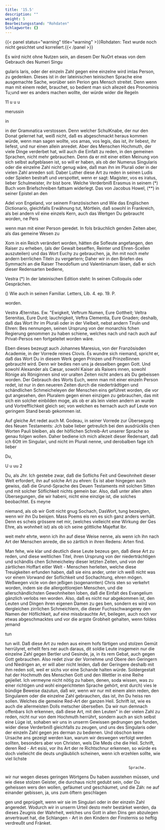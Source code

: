 ```yaml
---
title: '15.5'
description: ""
weight: 5
Bearbeitungsstand: "Rohdaten"
Schlagworte: {}
---
```


{{< panel status="warning" title="warning" >}}Rohdaten: Text wurde noch nicht gesichtet und korreliert.{{< /panel >}}
<!-- seite 729 -->


Es wird nicht ohne Nutzen sein, an diesem Der NuOrt etwas von dem Gebrauch des Numeri Singu

gularis laris, oder der einzeln Zahl gegen eine einzelne wird imlas Person, zu gedenken. Dieses ist in der lateinischen teinischen Sprache eine ausgemachte Sache, worüber sein Perion ges Mensch streitet. Denn wenn man mit einem redet, brauchet, so bedient man sich allezeit des Pronominis Tu;und wer es anders machen wollte, der würde wider die Regeln

11 u u u

merussin

in



<!-- seite 730 -->

in der Gramınatica verstossen. Denn welcher SchulKnabe, der nur den Donat gelernet hat, weiß nicht, daß es abgeschmackt heraus kommen würde, wenn man sagen wollte, vos amas, vos legis, das ist, ihr liebest, ihr liefest, und nur einen allein anredet. Aber des Menschen Hochmuth, der viele Dinge verderbet hat, will auch die Einfalt zu reden, in den gemeinen Sprachen, nicht mehr gebrauchen. Denn da er mit einer eitlen Meinung von sich selbst aufgeblasen ist, so will er haben, als ob der Numerus Singularis oder die einzelne Zahl nicht genug wäre, daß man ihn im Plurali oder in der vielen Zahl anreden soll. Daber Luther diese Art zu reden in seinen Ludis oder Spielen bestraft und verspottet, wenn er sagt: Magister, vos es iratus, lieber Schulmeister, ihr bist bore. Welche Verderbniß Erasmus in seinem (*) Buch vom Briefschreiben fattsam widerlegt. Das von Jacobus Howel, (**) in seiner Epistel an den

Adel von Engeland, vor seinem Französischen und Wie das Englischen Dictionario, gleichfalls Erwähnung tut, Mörtlein, daß sowohl in Frankreich, als bei andern vil eine einzels Kern, auch das Wertgen Du gebraucht worden, ne Pers

wenn man mit einer Person geredet. In fols bräuchlich genden Zeiten aber, als das gemeine Wesen zu

Xom in ein Reich verändert worden, hätten die Sofleute angefangen, den Raiser zu erheben, (als der Gewalt beseffen, Reinter und Ehren-Scellen auszuteilen) und das Wort Euchy zu gebrauchen, ja, ihn mit noch mehr andern berrlichen Titeln zu vergørtern; Daher wir in den Briefen des Symmachi an die Raiser Theodofium und Valentinianum lásen, daß er sich dieser Redensarten bediene,

Vestra (*) In der lateinischen Edition  steht: In seinen Colloquiis oder Gesprächen.

() Wie auch in seinen Familiar. Letters, Lib. 4. ep. 19. P.

worden.
<!-- seite 731 -->
Vestra Æternitas. Ew. "Ewigkeit, Veftrum Numen, Eure Gottheit; Veltra Serenitas, Eure Durd; lauchrigkeit, Veftra Clementia, Eure Gnaden; deshalb, daß das Wort Ihr im Plurali oder in der Vielbeit, nebst andern Tiruln und Ehren: Bes nennungen, seinen Ursprung von der monarchis fchen Regierung genommen zu haben schiene, welches nach und nach auch auf Privat-Persos nen fortgeleitet worden wäre.

Eben dieses bezeugt auch Johannes Maresius, von der Französisden Academie, in der Vorrede reines Clovis. És wundre sich niemand, spricht er, daß das Wort Du in diesem Werk gegen Prinzen und Prinzeßinnen gebraucht wird. Denn wir bedies nen uns ja desselben gegen Gott. Und sowohl Alexander als Cæsar, sowohl Kaiser als Raisers innen, sowohl Rönige als Röniginnen sind vor uralten Zeiten nicht anders als Du gebeissen worden. Der Gebrauch des Worts Euch, wenn man mit einer einzeln Person redet, ist nur in den neueren Zeiten durch die niederträdtigen und schändlichen Schmeicheleyen der Menschen eins geführet worden, die vor gut angesehen, den Pluralem gegen einen einzigen zu gebrauchen, das mit sich ein solcher einbilden moge, als ob er als lein vielen andern an wurde und Vortrefflichkeit gleich sei; von welchen es hernach auch auf Leute von geringem Stand berab gekommen ist.

Auf gleiche Art redet auch M. Godeau, in seiner Vorrede zur Übersegung des Neuen Testaments: Jch babe lieber getreulich bei den ausdrücklis chen Worten Pauli bleiben, als der höflichen Schreib-Art unserer Sprache so genau folgen wollen. Daher bediene ich mich allezeit dieser Redensart, daß ich 6Ott im Singulari, und nicht im Plurali nenne, und derobalben fage ich lieber

Du,

U u uu 2
<!-- seite 732 -->
Du, als Jhr. Ich gestebe zwar, daß die Soflichs Feit und Gewohnheit dieser Welt erfordert, ihn auf solche Art zu ehren: Es ist aber hingegen auch gewiss, daß die Grund-Sprache des Deuen Testaments mit solchen Sitten und mit solcher Söflichkeit nichts gemein bar. Also, daß unter allen alten Übersegungen, die wir habeni, nicht eine einzige ist, die solches beobachtet. Es meyne

niemand, als ob wir Gott nicht gnug Sochach, DasWort, tung bezeigten, wenn wir ihn Du beisjen. Mass Poems eis ren es sich ganz anders verhält. Denn es scheis grössere net mir, (welches vielleicht eine Wirkung der Ges Ehre, als wohnheit ist) als ob ich seine göttliche Majeftat Ibr.

weit mehr ehrte, wenn ich ihn auf diese Weise nenne, als wenn ich ihn nach Art der Menschen anrede, die so zártlich in ihren Redens: Arten find.

Man fehe, wie klar und deutlich diese Leute bezeus gen, daß diese Art zu reden, und diese weltlichen Titel, ihren Ursprung von der niederträchtigen und schändlis chen Schmeicheley dieser letzten Zeiten, und von der zártlichen Hoffart eitler Welt - Menschen herleiten, welche diese Treuigkeiten erfunden haben, daß sie eins ander, unter ich weiß nicht was vor einem Vorwand der Soflichkeit und Sochachtung, ehren mögen. Weßwegen vicle von den jeßigen (sogenannten) Chris sten so verkehrt worden, indem sie die allergottlorejien Menschen, und die allerschändlichsten Gewohnheiten loben, daß die Einfalt des Evangelium gänzlich verlobs ren worden. Also, daß es nicht nur abgekommen ist, den Leuten und Dingen ihren eigenen Damen zu ges ben, sondern es wird von dergleichen zirrlichen Schmeichlern, die dieser Fuchsschwangerey den Namen der Höflichkeit, auf eine missbrauchte Art, beilegen, auch noch vor etwas abgeschmacktes und vor die argste Grobheit gehalten, wenn foldes jemand

tun

<!-- seite 733 -->

tun will. Daß diese Art zu reden aus einem hofs
färtigen und stolzen Gemüt herrülyret, erhellt fers
ner auch daraus, dit soldie Leute insgemein nur die
einzelne Zahl gegen Bertler und Gesinde, ja, in its
rem Gebat, auch gegen Gott gebrauchen. Also
redet zivar der Vornehme und Obere den Geringern
und Niedrigen an, er will aber nicht leiden, daß der
Geringere deshalb mit ihm reden soll, weil er sichs vor
eine Schande halten würde. Soldergestalt hat der
Hochmuth des Menschen Gott und den Wettler in
eine Reihe gejiellet. Ich vermeyne nicht nötig zu
haben, denen, soda wissen, was zu einer richtigen und
wohl eingerichteten Sprache gehört, erst durch) vies
le bündige Beweise dazutun, daß wir, wenn
wir nur mit einem alein reden, den Singularem oder
die einzelne Zahl gebrauchen, das ist, ihn Du heiss
ren sollen. Welches die gemeine Red-Art der ganzen
Heil. Schrift ist, wie es auch die allermeisten Dolls
metscher überseßen. Da wir nun demnach offenbars
lich erkennen, daß diese Art, mit den Leuten" in der
vielen Zahl zu reden, nicht nur von dem Hochmuth
herrührt, sondern auch an sich selbst eine Lüge ist,
sohaben wir uns in unserm Gewissen gedrungen ges
funden, wider diese Verderbniß gleichfalls zu zeugen,
und uns des Singularis oder der einzeln Zahl gegen jes
derman zu bedienen. Und obschon keine Ursache ans
gezeigt werden kan, warum wir deswegen verfolgt
werden sollten, besonders aber von Christen, wels Die Meds
 che die Heil. Schrift, deren Red - Art esisi, vor ihs Art der
re Richtschnur erkennen, so würde es doch vielleicht die deuts
ungläublich scheinen, wenn ich erzehlen sollte, wie viel lichste

                                                            Sprache.
wir nur wegen dieses geringen Wörtgens Du haben
ausstehen müssen, und wie diese stolzen Geister, die
durchaus nicht gedubt sein, oder Du geheissen wers
den wollen, gefäumet und geschäumet, und die Záh:
ne auf einander gebissen, ja, uns zum öftern geschlagen




<!-- seite 734 -->
gen und geprügelt, wenn wir sie im Singulari oder in der einzeln Zahl angeredet. Wodurch wir in unserm Urteil desto mehr bestärket werden, da dieses Zeugnis der Wahrheit, welches uns Gott in allen Dins gen abzulegen anvertrauet hat, die Schlangen - Art in den Kindern der Finsternis so heftig verdreußt und Fränket.
